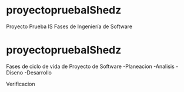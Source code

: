 # proyectopruebaIShedz
Proyecto Prueba IS Fases de Ingeniería de Software 

# proyectopruebaIShedz
Fases de ciclo de vida de Proyecto de Software
-Planeacion
-Analisis
-Diseno
-Desarrollo

Verificacion
